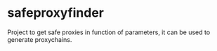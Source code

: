 # safeproxyfinder
Project to get safe proxies in function of parameters, it can be used to generate proxychains.
